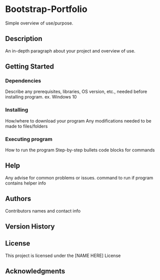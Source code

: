 # Bootstrap-Portfolio

Simple overview of use/purpose.

## Description
An in-depth paragraph about your project and overview of use.

## Getting Started

### Dependencies
Describe any prerequisites, libraries, OS version, etc., needed before installing program.
ex. Windows 10

### Installing
How/where to download your program
Any modifications needed to be made to files/folders

### Executing program
How to run the program
Step-by-step bullets
code blocks for commands

## Help
Any advise for common problems or issues.
command to run if program contains helper info

## Authors
Contributors names and contact info

## Version History

## License
This project is licensed under the [NAME HERE] License 

## Acknowledgments
